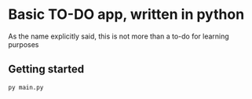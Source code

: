 # Basic TO-DO app, written in python

As the name explicitly said, this is not more than a to-do for learning purposes

## Getting started

```python:
py main.py
```
